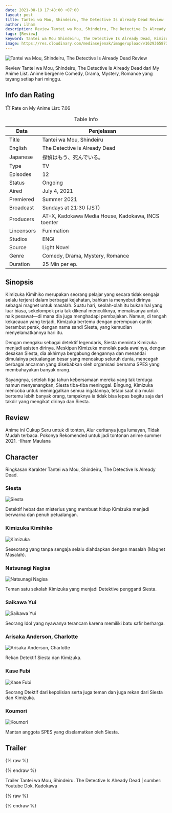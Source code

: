 ```yaml
---
date: 2021-08-19 17:48:00 +07:00
layout: post
title: Tantei wa Mou, Shindeiru, The Detective Is Already Dead Review
author: ilham
description: Review Tantei wa Mou, Shindeiru, The Detective Is Already Dead dari My Anime List. Anime bergenre Comedy, Drama, Mystery, Romance yang tayang setiap hari minggu.
tags: [Review]
keyword: Tantei wa Mou Shindeiru, The Detective Is Already Dead, Kimizuka Kimihiko, Siesta, Anime
image: https://res.cloudinary.com/mediasejenak/image/upload/v1629365873/images_15_wijgit.jpg
---
```


<img alt="Tantei wa Mou, Shindeiru, The Detective Is Already Dead Review" src="https://res.cloudinary.com/mediasejenak/image/upload/v1629365873/images_15_wijgit.jpg"/>

Review Tantei wa Mou, Shindeiru, The Detective Is Already Dead dari My Anime List. Anime bergenre Comedy, Drama, Mystery, Romance yang tayang setiap hari minggu.

## Info dan Rating

<svg xmlns="http://www.w3.org/2000/svg" width="16" height="16" fill="currentColor" class="bi bi-star" viewBox="0 0 16 16"><path d="M2.866 14.85c-.078.444.36.791.746.593l4.39-2.256 4.389 2.256c.386.198.824-.149.746-.592l-.83-4.73 3.522-3.356c.33-.314.16-.888-.282-.95l-4.898-.696L8.465.792a.513.513 0 0 0-.927 0L5.354 5.12l-4.898.696c-.441.062-.612.636-.283.95l3.523 3.356-.83 4.73zm4.905-2.767-3.686 1.894.694-3.957a.565.565 0 0 0-.163-.505L1.71 6.745l4.052-.576a.525.525 0 0 0 .393-.288L8 2.223l1.847 3.658a.525.525 0 0 0 .393.288l4.052.575-2.906 2.77a.565.565 0 0 0-.163.506l.694 3.957-3.686-1.894a.503.503 0 0 0-.461 0z"/></svg> Rate on My Anime List: 7.06

<table><caption>Table Info</caption><thead><tr><th>Data</th><th>Penjelasan</th></tr></thead><tbody><tr><td>&nbsp;Title</td><td>&nbsp;Tantei wa Mou, Shindeiru</td></tr><tr><td>&nbsp;English</td><td>&nbsp;The Detective is Already Dead<br></td></tr><tr><td>&nbsp;Japanese</td><td>&nbsp;探偵はもう、死んでいる。</td></tr><tr><td>&nbsp;Type</td><td>&nbsp;TV</td></tr><tr><td>&nbsp;Episodes</td><td>&nbsp;12</td></tr><tr><td>&nbsp;Status</td><td>&nbsp;Ongoing</td></tr><tr><td>&nbsp;Aired</td><td>&nbsp;July 4, 2021</td></tr><tr><td>&nbsp;Premiered</td><td>&nbsp;Summer 2021</td></tr><tr><td>&nbsp;Broadcast</td><td>&nbsp;Sundays at 21:30 (JST)</td></tr><tr><td>&nbsp;Producers</td><td>&nbsp;AT-X, Kadokawa Media House, Kadokawa, INCS toenter</td></tr><tr><td>&nbsp;Lincensors</td><td>&nbsp;Funimation</td></tr><tr><td>&nbsp;Studios</td><td>&nbsp;ENGI</td></tr><tr><td>&nbsp;Source</td><td>&nbsp;Light Novel</td></tr><tr><td>&nbsp;Genre</td><td>&nbsp;Comedy, Drama, Mystery, Romance</td></tr><tr><td>&nbsp;Duration</td><td>&nbsp;25 Min per ep.</td></tr><tbody></table>

## Sinopsis

Kimizuka Kimihiko merupakan seorang pelajar yang secara tidak sengaja selalu terjerat dalam berbagai kejahatan, bahkan ia menyebut dirinya sebagai magnet untuk masalah. Suatu hari, seolah-olah itu bukan hal yang luar biasa, sekelompok pria tak dikenal menculiknya, memaksanya untuk naik pesawat—di mana dia juga menghadapi pembajakan. Namun, di tengah kekacauan yang terjadi, Kimizuka bertemu dengan perempuan cantik berambut perak, dengan nama sandi Siesta, yang kemudian menyelamatkannya hari itu.

Dengan mengaku sebagai detektif legendaris, Siesta meminta Kimizuka menjadi asisten dirinya. Meskipun Kimizuka menolak pada awalnya, dengan desakan Siesta, dia akhirnya bergabung dengannya dan menandai dimulainya petualangan besar yang mencakup seluruh dunia, mencegah berbagai ancaman yang disebabkan oleh organisasi bernama SPES yang membahayakan banyak orang.

Sayangnya, setelah tiga tahun kebersamaan mereka yang tak terduga namun menyenangkan, Siesta tiba-tiba meninggal. Bingung, Kimizuka mencoba untuk meninggalkan semua ingatannya, tetapi saat dia mulai bertemu lebih banyak orang, tampaknya ia tidak bisa lepas begitu saja dari takdir yang mengikat dirinya dan Siesta.

## Review

Anime ini Cukup Seru untuk di tonton, Alur ceritanya juga lumayan, Tidak Mudah terbaca. Pokonya Rekomended untuk jadi tontonan anime summer 2021. -Ilham Maulana

## Character

Ringkasan Karakter Tantei wa Mou, Shindeiru, The Detective Is Already Dead.

### Siesta

<img alt="Siesta" src="https://i.pinimg.com/736x/98/f7/b5/98f7b57dbd207280b5080699dfafb934.jpg"/>

Detektif hebat dan misterius yang membuat hidup Kimizuka menjadi berwarna dan penuh petualangan.

### Kimizuka Kimihiko

<img alt="Kimizuka" src="https://i.pinimg.com/736x/66/fc/1c/66fc1cd0f701539781b719a523bbce4e.jpg"/>

Seseorang yang tanpa sengaja selalu diahdapkan dengan masalah (Magnet Masalah).

### Natsunagi Nagisa

<img alt="Natsunagi Nagisa" src="https://i.pinimg.com/736x/be/b3/9b/beb39b5abd53a98b293d3168c88a6369.jpg"/>

Teman satu sekolah Kimizuka yang menjadi Detektive pengganti Siesta.

### Saikawa Yui

<img alt="Saikawa Yui" src="https://i.pinimg.com/736x/1d/04/2c/1d042cdcf55e13479981659bdb72d57e.jpg"/>

Seorang Idol yang nyawanya terancam karena memiliki batu safir berharga.

### Arisaka Anderson, Charlotte

<img alt="Arisaka Anderson, Charlotte" src="https://i.pinimg.com/736x/ff/f2/d5/fff2d5421c64e98fae1a0a4d42e86771.jpg"/>

Rekan Detektif Siesta dan Kimizuka.

### Kase Fubi

<img alt="Kase Fubi" src="https://s1.zerochan.net/Kase.Fuubi.600.3377669.jpg"/>

Seorang Dtektif dari kepolisian serta juga teman dan juga rekan dari Siesta dan Kimizuka.

### Koumori

<img alt="Koumori" src="https://otakotaku.com/asset/img/character/2021/06/koumori-60d725f6daa23p.jpg"/>

Mantan anggota SPES yang diselamatkan oleh Siesta.

## Trailer

{% raw %}<div id="player" data-plyr-provider="youtube" data-plyr-embed-id="c5rYQv8j3z0"></div>{% endraw %}

Trailer Tantei wa Mou, Shindeiru. The Detective Is Already Dead | sumber: Youtube Dok. Kadokawa

{% raw %}
<script type="application/ld+json">
{
  "@context":"https://schema.org",
  "@type":"TVSeries",
  "url":"https://www.mediasejenak.xyz/tantei-wa-mou-shindeiru",
  "name":"Tantei wa Mou, Shindeiru.",
  "alternateName":"The Detective Is Already Dead",
  "image":"https://m.media-amazon.com/images/M/MV5BNjQxYTNmZjktYTQwNS00YjY0LWIzNjAtZmM4MzhkODAyNzI4XkEyXkFqcGdeQXVyMzgxODM4NjM@._V1_.jpg",
  "description":"Review Tantei wa Mou, Shindeiru, The Detective Is Already Dead dari My Anime List. Anime bergenre Comedy, Drama, Mystery, Romance yang tayang setiap hari minggu.",
  "review": {
    "@type": "Review",
    "itemReviewed": {
      "@type": "CreativeWork",
      "url": "https://www.mediasejenak.xyz/tantei-wa-mou-shindeiru"
      },
  "author": {
    "@type": "Person",
    "name":"Ilham Maulana"
    },
  "dateCreated":"2021-07-06",
  "inLanguage": "Indonesian",
  "name": "detective is already dead",
  "reviewBody": "Anime ini Cukup Seru untuk di tonton, Alur ceritanya juga lumayan, Tidak Mudah terbaca. Pokonya Rekomended untuk jadi tontonan anime summer 2021.",
  "reviewRating": {
    "@type":"Rating",
    "worstRating":1,
    "bestRating":10,
    "ratingValue":10 
    }
  },
  "aggregateRating": {
    "@type": "AggregateRating",
    "ratingCount": 35940,
    "bestRating": 10,
    "worstRating": 1,
    "ratingValue": 7.06 
    },
  "genre": ["Animation","Comedy","Drama"],
  "datePublished": "2021-07-04",
  "keywords": "anime"
}
</script>
{% endraw %}
